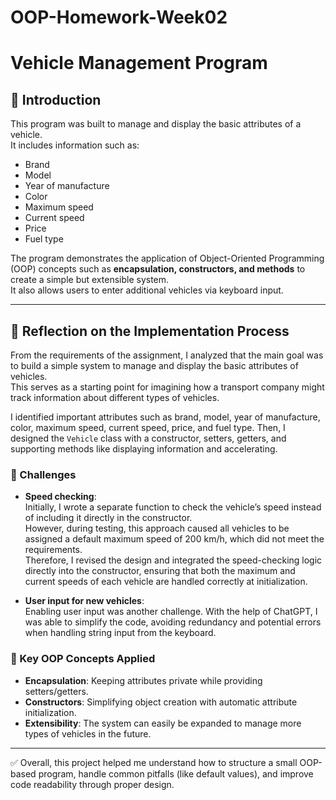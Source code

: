 # OOP-Homework-Week02


# Vehicle Management Program  

## 📌 Introduction  
This program was built to manage and display the basic attributes of a vehicle.  
It includes information such as:  
- Brand  
- Model  
- Year of manufacture  
- Color  
- Maximum speed  
- Current speed  
- Price  
- Fuel type  

The program demonstrates the application of Object-Oriented Programming (OOP) concepts such as **encapsulation, constructors, and methods** to create a simple but extensible system.  
It also allows users to enter additional vehicles via keyboard input.  

---

## 📝 Reflection on the Implementation Process  

From the requirements of the assignment, I analyzed that the main goal was to build a simple system to manage and display the basic attributes of vehicles.  
This serves as a starting point for imagining how a transport company might track information about different types of vehicles.  

I identified important attributes such as brand, model, year of manufacture, color, maximum speed, current speed, price, and fuel type. Then, I designed the `Vehicle` class with a constructor, setters, getters, and supporting methods like displaying information and accelerating.  

### 🔹 Challenges  
- **Speed checking**:  
  Initially, I wrote a separate function to check the vehicle’s speed instead of including it directly in the constructor.  
  However, during testing, this approach caused all vehicles to be assigned a default maximum speed of 200 km/h, which did not meet the requirements.  
  Therefore, I revised the design and integrated the speed-checking logic directly into the constructor, ensuring that both the maximum and current speeds of each vehicle are handled correctly at initialization.  

- **User input for new vehicles**:  
  Enabling user input was another challenge. With the help of ChatGPT, I was able to simplify the code, avoiding redundancy and potential errors when handling string input from the keyboard.  

### 🔹 Key OOP Concepts Applied  
- **Encapsulation**: Keeping attributes private while providing setters/getters.  
- **Constructors**: Simplifying object creation with automatic attribute initialization.  
- **Extensibility**: The system can easily be expanded to manage more types of vehicles in the future.  

---

✅ Overall, this project helped me understand how to structure a small OOP-based program, handle common pitfalls (like default values), and improve code readability through proper design.  
